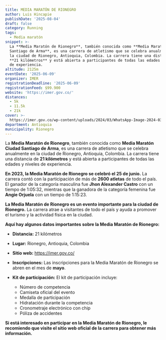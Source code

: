 ```yaml
---
title: MEDIA MARATÓN DE RIONEGRO
author: Luis Hincapie
publishDate: '2025-08-04'
draft: false
category: Running
tags:
  - Media maratón
snippet: >-
  La **Media Maratón de Rionegro**, también conocida como **Media Maratón Ciudad
  Santiago de Arma**, es una carrera de atletismo que se celebra anualmente en
  la ciudad de Rionegro, Antioquia, Colombia. La carrera tiene una distancia de
  **21 kilómetros** y está abierta a participantes de todas las edades y niveles
  de experiencia.
altitude: 2125m
eventDate: '2025-06-09'
organizer: IMER
registrationDeadline: '2025-06-09'
registrationFeed: $99.900
website: 'https://imer.gov.co/'
distances:
  - 5k
  - 11.5k
  - 21k
cover: >-
  https://imer.gov.co/wp-content/uploads/2024/03/WhatsApp-Image-2024-03-20-at-11.47.58-AM.jpeg
department: Antioquia
municipality: Rionegro
---
```


La **Media Maratón de Rionegro**, también conocida como **Media Maratón Ciudad Santiago de Arma**, es una carrera de atletismo que se celebra anualmente en la ciudad de Rionegro, Antioquia, Colombia. La carrera tiene una distancia de **21 kilómetros** y está abierta a participantes de todas las edades y niveles de experiencia.

**En 2023, la Media Maratón de Rionegro se celebró el 25 de junio.** La carrera contó con la participación de más de **2600 atletas** de todo el país. El ganador de la categoría masculina fue **Jhon Alexander Castro** con un tiempo de 1:05:32, mientras que la ganadora de la categoría femenina fue **Angie Orjuela** con un tiempo de 1:15:23.

**La Media Maratón de Rionegro es un evento importante para la ciudad de Rionegro.** La carrera atrae a visitantes de todo el país y ayuda a promover el turismo y la actividad física en la ciudad.

**Aquí hay algunos datos importantes sobre la Media Maratón de Rionegro:**

- **Distancia:** 21 kilómetros
- **Lugar:** Rionegro, Antioquia, Colombia
- **Sitio web:** https://imer.gov.co/

- **Inscripciones:** Las inscripciones para la Media Maratón de Rionegro se abren en el mes de **mayo**.

- **Kit de participación:** El kit de participación incluye:
  - Número de competencia
  - Camiseta oficial del evento
  - Medalla de participación
  - Hidratación durante la competencia
  - Cronometraje electrónico con chip
  - Póliza de accidentes

**Si está interesado en participar en la Media Maratón de Rionegro, le recomiendo que visite el sitio web oficial de la carrera para obtener más información.**
